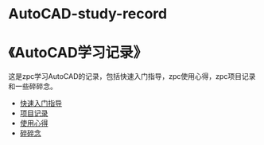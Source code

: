 # AutoCAD-study-record
《AutoCAD学习记录》
==============================
 这是zpc学习AutoCAD的记录，包括快速入门指导，zpc使用心得，zpc项目记录和一些碎碎念。

 - [快速入门指导](chapter_AutoCAD-quick-start-guidance/index.ipynb)
 - [项目记录](chapter_Project-Record/index.ipynb)
 - [使用心得](chapter_Experience/index.ipynb)
 - [碎碎念](chapter_Thoughts/index.ipynb)